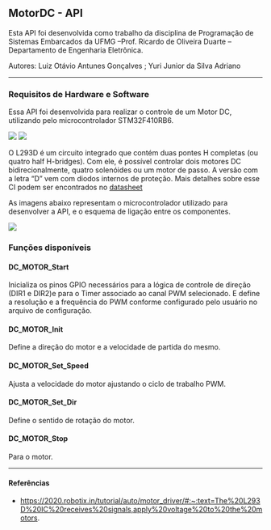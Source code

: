## MotorDC - API

Esta API foi desenvolvida como trabalho da disciplina de Programação de Sistemas Embarcados da UFMG –Prof. Ricardo de Oliveira Duarte –Departamento de Engenharia Eletrônica.

Autores: Luiz Otávio Antunes Gonçalves  ; Yuri Junior da Silva Adriano

---

### Requisitos de Hardware e Software

Essa API foi desenvolvida para realizar o controle de um Motor DC, utilizando pelo microcontrolador STM32F410RB6. 

![](https://images.tcdn.com.br/img/img_prod/751846/motor_dc_775_12v_10_000_rpm_4113_1_b7a89ca9edc98ddc4b2647792ec60299.jpg)
![](http://www.bosontreinamentos.com.br/wp-content/uploads/2017/07/L293D-pinagem-420x374.jpg)


O L293D é um circuito integrado que contém duas pontes H completas (ou quatro half H-bridges). Com ele, é possível controlar dois motores DC bidirecionalmente, quatro solenóides ou um motor de passo. A versão com a letra “D” vem com diodos internos de proteção.
Mais detalhes sobre esse CI podem ser encontrados no [datasheet](https://www.ti.com/lit/ds/symlink/l293d.pdf?ts=1668284903413&ref_url=https%253A%252F%252Fwww.ti.com%252Fproduct%252FL293D)

As imagens abaixo representam o microcontrolador utilizado para desenvolver a API, e o esquema de ligação entre os componentes.

![](https://res.cloudinary.com/rsc/image/upload/b_auto,c_pad,dpr_1.0,f_auto,h_303,q_auto,w_540/c_pad,h_303,w_540/R9173766-01?pgw=1)


### Funções disponíveis

#### DC_MOTOR_Start
Inicializa os pinos GPIO necessários para a lógica de controle de direção (DIR1 e DIR2)e para o Timer associado ao canal PWM selecionado. E define a resolução e a frequência do PWM conforme configurado pelo usuário no arquivo de configuração.

#### DC_MOTOR_Init
Define a direção do motor e a velocidade de partida do mesmo.

#### DC_MOTOR_Set_Speed
Ajusta a velocidade do motor ajustando o ciclo de trabalho PWM.

#### DC_MOTOR_Set_Dir
Define o sentido de rotação do motor.

#### DC_MOTOR_Stop
Para o motor.

---
#### Referências

* https://2020.robotix.in/tutorial/auto/motor_driver/#:~:text=The%20L293D%20IC%20receives%20signals,apply%20voltage%20to%20the%20motors.

